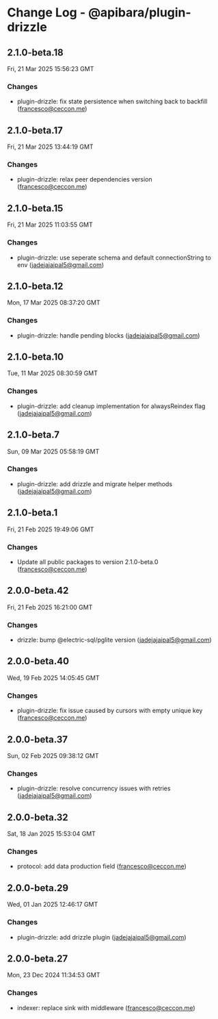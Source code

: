 # Change Log - @apibara/plugin-drizzle

<!-- This log was last generated on Fri, 21 Mar 2025 15:56:23 GMT and should not be manually modified. -->

<!-- Start content -->

## 2.1.0-beta.18

Fri, 21 Mar 2025 15:56:23 GMT

### Changes

- plugin-drizzle: fix state persistence when switching back to backfill (francesco@ceccon.me)

## 2.1.0-beta.17

Fri, 21 Mar 2025 13:44:19 GMT

### Changes

- plugin-drizzle: relax peer dependencies version (francesco@ceccon.me)

## 2.1.0-beta.15

Fri, 21 Mar 2025 11:03:55 GMT

### Changes

- plugin-drizzle: use seperate schema and default connectionString to env (jadejajaipal5@gmail.com)

## 2.1.0-beta.12

Mon, 17 Mar 2025 08:37:20 GMT

### Changes

- plugin-drizzle: handle pending blocks (jadejajaipal5@gmail.com)

## 2.1.0-beta.10

Tue, 11 Mar 2025 08:30:59 GMT

### Changes

- plugin-drizzle: add cleanup implementation for alwaysReindex flag (jadejajaipal5@gmail.com)

## 2.1.0-beta.7

Sun, 09 Mar 2025 05:58:19 GMT

### Changes

- plugin-drizzle: add drizzle and migrate helper methods (jadejajaipal5@gmail.com)

## 2.1.0-beta.1

Fri, 21 Feb 2025 19:49:06 GMT

### Changes

- Update all public packages to version 2.1.0-beta.0 (francesco@ceccon.me)

## 2.0.0-beta.42

Fri, 21 Feb 2025 16:21:00 GMT

### Changes

- drizzle: bump @electric-sql/pglite version (jadejajaipal5@gmail.com)

## 2.0.0-beta.40

Wed, 19 Feb 2025 14:05:45 GMT

### Changes

- plugin-drizzle: fix issue caused by cursors with empty unique key (francesco@ceccon.me)

## 2.0.0-beta.37

Sun, 02 Feb 2025 09:38:12 GMT

### Changes

- plugin-drizzle: resolve concurrency issues with retries (jadejajaipal5@gmail.com)

## 2.0.0-beta.32

Sat, 18 Jan 2025 15:53:04 GMT

### Changes

- protocol: add data production field (francesco@ceccon.me)

## 2.0.0-beta.29

Wed, 01 Jan 2025 12:46:17 GMT

### Changes

- plugin-drizzle: add drizzle plugin (jadejajaipal5@gmail.com)

## 2.0.0-beta.27

Mon, 23 Dec 2024 11:34:53 GMT

### Changes

- indexer: replace sink with middleware (francesco@ceccon.me)

